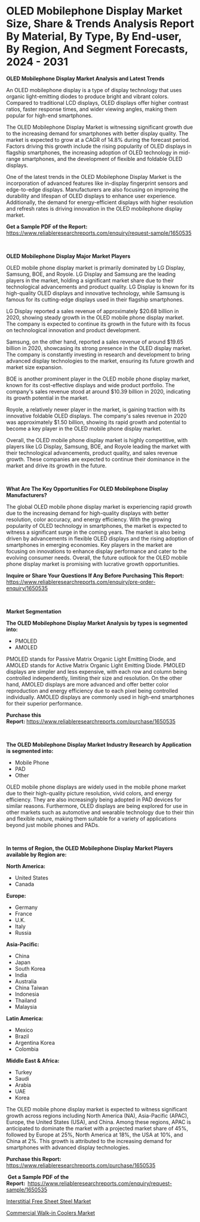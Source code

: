 <p><h1>OLED Mobilephone Display Market Size, Share & Trends Analysis Report By Material, By Type, By End-user, By Region, And Segment Forecasts, 2024 - 2031</h1></p><p><strong>OLED Mobilephone Display Market Analysis and Latest Trends</strong></p>
<p><p>An OLED mobilephone display is a type of display technology that uses organic light-emitting diodes to produce bright and vibrant colors. Compared to traditional LCD displays, OLED displays offer higher contrast ratios, faster response times, and wider viewing angles, making them popular for high-end smartphones.</p><p>The OLED Mobilephone Display Market is witnessing significant growth due to the increasing demand for smartphones with better display quality. The market is expected to grow at a CAGR of 14.8% during the forecast period. Factors driving this growth include the rising popularity of OLED displays in flagship smartphones, the increasing adoption of OLED technology in mid-range smartphones, and the development of flexible and foldable OLED displays.</p><p>One of the latest trends in the OLED Mobilephone Display Market is the incorporation of advanced features like in-display fingerprint sensors and edge-to-edge displays. Manufacturers are also focusing on improving the durability and lifespan of OLED displays to enhance user experience. Additionally, the demand for energy-efficient displays with higher resolution and refresh rates is driving innovation in the OLED mobilephone display market.</p></p>
<p><strong>Get a Sample PDF of the Report:&nbsp;</strong> <a href="https://www.reliableresearchreports.com/enquiry/request-sample/1650535">https://www.reliableresearchreports.com/enquiry/request-sample/1650535</a></p>
<p>&nbsp;</p>
<p><strong>OLED Mobilephone Display Major Market Players</strong></p>
<p><p>OLED mobile phone display market is primarily dominated by LG Display, Samsung, BOE, and Royole. LG Display and Samsung are the leading players in the market, holding a significant market share due to their technological advancements and product quality. LG Display is known for its high-quality OLED displays and innovative technology, while Samsung is famous for its cutting-edge displays used in their flagship smartphones.</p><p>LG Display reported a sales revenue of approximately $20.68 billion in 2020, showing steady growth in the OLED mobile phone display market. The company is expected to continue its growth in the future with its focus on technological innovation and product development.</p><p>Samsung, on the other hand, reported a sales revenue of around $19.65 billion in 2020, showcasing its strong presence in the OLED display market. The company is constantly investing in research and development to bring advanced display technologies to the market, ensuring its future growth and market size expansion.</p><p>BOE is another prominent player in the OLED mobile phone display market, known for its cost-effective displays and wide product portfolio. The company's sales revenue stood at around $10.39 billion in 2020, indicating its growth potential in the market.</p><p>Royole, a relatively newer player in the market, is gaining traction with its innovative foldable OLED displays. The company's sales revenue in 2020 was approximately $1.50 billion, showing its rapid growth and potential to become a key player in the OLED mobile phone display market.</p><p>Overall, the OLED mobile phone display market is highly competitive, with players like LG Display, Samsung, BOE, and Royole leading the market with their technological advancements, product quality, and sales revenue growth. These companies are expected to continue their dominance in the market and drive its growth in the future.</p></p>
<p>&nbsp;</p>
<p><strong>What Are The Key Opportunities For OLED Mobilephone Display Manufacturers?</strong></p>
<p><p>The global OLED mobile phone display market is experiencing rapid growth due to the increasing demand for high-quality displays with better resolution, color accuracy, and energy efficiency. With the growing popularity of OLED technology in smartphones, the market is expected to witness a significant surge in the coming years. The market is also being driven by advancements in flexible OLED displays and the rising adoption of smartphones in emerging economies. Key players in the market are focusing on innovations to enhance display performance and cater to the evolving consumer needs. Overall, the future outlook for the OLED mobile phone display market is promising with lucrative growth opportunities.</p></p>
<p><strong>Inquire or Share Your Questions If Any Before Purchasing This Report:</strong> <a href="https://www.reliableresearchreports.com/enquiry/pre-order-enquiry/1650535">https://www.reliableresearchreports.com/enquiry/pre-order-enquiry/1650535</a></p>
<p>&nbsp;</p>
<p><strong>Market Segmentation</strong></p>
<p><strong>The OLED Mobilephone Display Market Analysis by types is segmented into:</strong></p>
<p><ul><li>PMOLED</li><li>AMOLED</li></ul></p>
<p><p>PMOLED stands for Passive Matrix Organic Light Emitting Diode, and AMOLED stands for Active Matrix Organic Light Emitting Diode. PMOLED displays are simpler and less expensive, with each row and column being controlled independently, limiting their size and resolution. On the other hand, AMOLED displays are more advanced and offer better color reproduction and energy efficiency due to each pixel being controlled individually. AMOLED displays are commonly used in high-end smartphones for their superior performance.</p></p>
<p><strong>Purchase this Report:&nbsp;</strong><a href="https://www.reliableresearchreports.com/purchase/1650535">https://www.reliableresearchreports.com/purchase/1650535</a></p>
<p>&nbsp;</p>
<p><strong>The OLED Mobilephone Display Market Industry Research by Application is segmented into:</strong></p>
<p><ul><li>Mobile Phone</li><li>PAD</li><li>Other</li></ul></p>
<p><p>OLED mobile phone displays are widely used in the mobile phone market due to their high-quality picture resolution, vivid colors, and energy efficiency. They are also increasingly being adopted in PAD devices for similar reasons. Furthermore, OLED displays are being explored for use in other markets such as automotive and wearable technology due to their thin and flexible nature, making them suitable for a variety of applications beyond just mobile phones and PADs.</p></p>
<p>&nbsp;</p>
<p><strong>In terms of Region, the OLED Mobilephone Display Market Players available by Region are:</strong></p>
<p>
    <p> <strong> North America: </strong>
        <ul>
            <li>United States</li>
            <li>Canada</li>
        </ul>
        </p> 
    <p> <strong> Europe: </strong>
        <ul>
            <li>Germany</li>
            <li>France</li>
            <li>U.K.</li>
            <li>Italy</li>
            <li>Russia</li>
        </ul>
        </p> 
    <p> <strong> Asia-Pacific: </strong>
        <ul>
            <li>China</li>
            <li>Japan</li>
            <li>South Korea</li>
            <li>India</li>
            <li>Australia</li>
            <li>China Taiwan</li>
            <li>Indonesia</li>
            <li>Thailand</li>
            <li>Malaysia</li>
        </ul>
        </p> 
    <p> <strong> Latin America: </strong>
        <ul>
            <li>Mexico</li>
            <li>Brazil</li>
            <li>Argentina Korea</li>
            <li>Colombia</li>
        </ul>
        </p> 
    <p> <strong> Middle East & Africa: </strong>
        <ul>
            <li>Turkey</li>
            <li>Saudi</li>
            <li>Arabia</li>
            <li>UAE</li>
            <li>Korea</li>
        </ul>
    </p>
    </p>
<p><p>The OLED mobile phone display market is expected to witness significant growth across regions including North America (NA), Asia-Pacific (APAC), Europe, the United States (USA), and China. Among these regions, APAC is anticipated to dominate the market with a projected market share of 45%, followed by Europe at 25%, North America at 18%, the USA at 10%, and China at 2%. This growth is attributed to the increasing demand for smartphones with advanced display technologies.</p></p>
<p><strong>Purchase this Report: </strong><a href="https://www.reliableresearchreports.com/purchase/1650535">https://www.reliableresearchreports.com/purchase/1650535</a></p>
<p>&nbsp;<strong>Get a Sample PDF of the Report:&nbsp;&nbsp;</strong><a href="https://www.reliableresearchreports.com/enquiry/request-sample/1650535">https://www.reliableresearchreports.com/enquiry/request-sample/1650535</a></p>
<p><strong></strong></p>
<p><p><a href="https://issuu.com/reportprime-2/docs/interstitial-free-sheet-steel-market-size-2030.ppt">Interstitial Free Sheet Steel Market</a></p><p><a href="https://issuu.com/reportprime-2/docs/commercial-walk-in-coolers-market-size-2030.pptx">Commercial Walk-in Coolers Market</a></p></p>